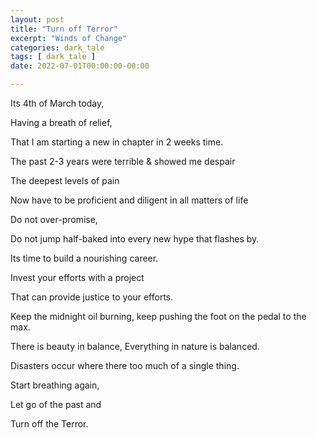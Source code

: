 ```yaml
---
layout: post
title: "Turn off Terror"
excerpt: "Winds of Change"
categories: dark_tale
tags: [ dark_tale ]
date: 2022-07-01T00:00:00-00:00

---
```



Its 4th of March today,

Having a breath of relief,

That I am starting a new in chapter in 2 weeks time.

The past 2-3 years were terrible & showed me despair

The deepest levels of pain

Now have to be proficient and diligent in all matters of life

Do not over-promise,

Do not jump half-baked into every new hype that flashes by.

Its time to build a nourishing career.

Invest your efforts with a project

That can provide justice to your efforts.

Keep the midnight oil burning, keep pushing the foot on the  pedal to the max.

There is beauty in balance, Everything in nature is balanced.

Disasters occur where there too much of a single thing.

Start breathing again,

Let go of the past and 

Turn off the Terror. 